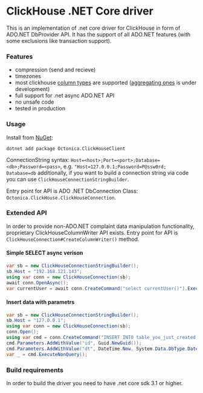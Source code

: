 ClickHouse .NET Core driver
===============

This is an implementation of .net core driver for ClickHouse in form of ADO.NET DbProvider API. It has the support of all ADO.NET features (with some exclusions like transaction support).

### Features
* compression (send and recieve)
* timezones
* most clickhouse [column types](docs/TypeMapping.md) are supported ([aggregating ones](https://clickhouse.tech/docs/en/sql_reference/data_types/aggregatefunction/) is under development)
* full support for .net async ADO.NET API
* no unsafe code
* tested in production

### Usage
Install from [NuGet](https://www.nuget.org/packages/Octonica.ClickHouseClient/):
```
dotnet add package Octonica.ClickHouseClient
```

ConnectionString syntax: 
`Host=<host>;Port=<port>;Database=<db>;Password=<pass>`, e.g. `"Host=127.0.0.1;Password=P@ssw0rd; Database=db` additionally, if you want to build a connection string via code you can use `ClickHouseConnectionStringBuilder`.

Entry point for API is ADO .NET DbConnection Class: `Octonica.ClickHouse.ClickHouseConnection`.

### Extended API
In order to provide non-ADO.NET complaint data manipulation functionality, proprietary ClickHouseColumnWriter API exists.
Entry point for API is `ClickHouseConnection#CreateColumnWriter()` method.

#### Simple SELECT async verison
```csharp
var sb = new ClickHouseConnectionStringBuilder();
sb.Host = "192.168.121.143";
using var conn = new ClickHouseConnection(sb);
await conn.OpenAsync();
var currentUser = await conn.CreateCommand("select currentUser()").ExecuteScalarAsync();
```
#### Insert data with parametrs
```csharp
var sb = new ClickHouseConnectionStringBuilder();
sb.Host = "127.0.0.1";
using var conn = new ClickHouseConnection(sb);
conn.Open();
using var cmd = conn.CreateCommand("INSERT INTO table_you_just_created SELECT {id}, {dt}");
cmd.Parameters.AddWithValue("id", Guid.NewGuid());
cmd.Parameters.AddWithValue("dt", DateTime.Now, System.Data.DbType.DateTime);
var _ = cmd.ExecuteNonQuery();
```

### Build requirements
In order to build the driver you need to have .net core sdk 3.1 or higher.
